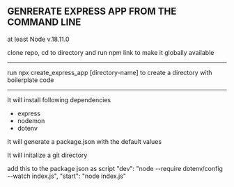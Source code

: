 ## GENRERATE EXPRESS APP FROM THE COMMAND LINE

at least Node v.18.11.0

clone repo, cd to directory and run npm link to make it globally available

---

run npx create_express_app [directory-name] to create a directory with boilerplate code

---

It will install following dependencies

- express
- nodemon
- dotenv

It will generate a package.json with the default values

It will initalize a git directory

add this to the package json as script
"dev": "node --require dotenv/config --watch index.js",
"start": "node index.js"

